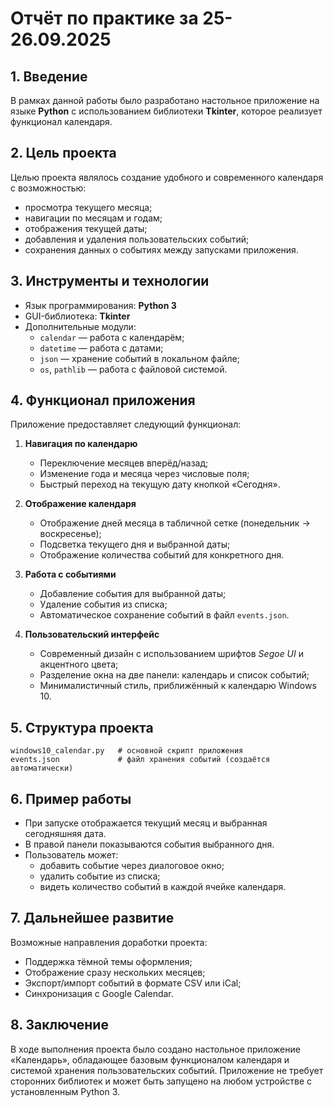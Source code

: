 # Отчёт по практике за 25-26.09.2025

## 1. Введение
В рамках данной работы было разработано настольное приложение на языке **Python** с использованием библиотеки **Tkinter**, которое реализует функционал календаря.

## 2. Цель проекта
Целью проекта являлось создание удобного и современного календаря с возможностью:
- просмотра текущего месяца;
- навигации по месяцам и годам;
- отображения текущей даты;
- добавления и удаления пользовательских событий;
- сохранения данных о событиях между запусками приложения.

## 3. Инструменты и технологии
- Язык программирования: **Python 3**
- GUI-библиотека: **Tkinter**
- Дополнительные модули:
  - `calendar` — работа с календарём;
  - `datetime` — работа с датами;
  - `json` — хранение событий в локальном файле;
  - `os`, `pathlib` — работа с файловой системой.

## 4. Функционал приложения
Приложение предоставляет следующий функционал:
1. **Навигация по календарю**
   - Переключение месяцев вперёд/назад;
   - Изменение года и месяца через числовые поля;
   - Быстрый переход на текущую дату кнопкой «Сегодня».

2. **Отображение календаря**
   - Отображение дней месяца в табличной сетке (понедельник → воскресенье);
   - Подсветка текущего дня и выбранной даты;
   - Отображение количества событий для конкретного дня.

3. **Работа с событиями**
   - Добавление события для выбранной даты;
   - Удаление события из списка;
   - Автоматическое сохранение событий в файл `events.json`.

4. **Пользовательский интерфейс**
   - Современный дизайн с использованием шрифтов *Segoe UI* и акцентного цвета;
   - Разделение окна на две панели: календарь и список событий;
   - Минималистичный стиль, приближённый к календарю Windows 10.

## 5. Структура проекта
```
windows10_calendar.py   # основной скрипт приложения
events.json             # файл хранения событий (создаётся автоматически)
```

## 6. Пример работы
- При запуске отображается текущий месяц и выбранная сегодняшняя дата.
- В правой панели показываются события выбранного дня.
- Пользователь может:
  - добавить событие через диалоговое окно;
  - удалить событие из списка;
  - видеть количество событий в каждой ячейке календаря.

## 7. Дальнейшее развитие
Возможные направления доработки проекта:
- Поддержка тёмной темы оформления;
- Отображение сразу нескольких месяцев;
- Экспорт/импорт событий в формате CSV или iCal;
- Синхронизация с Google Calendar.

## 8. Заключение
В ходе выполнения проекта было создано настольное приложение «Календарь», обладающее базовым функционалом календаря и системой хранения пользовательских событий. Приложение не требует сторонних библиотек и может быть запущено на любом устройстве с установленным Python 3.
